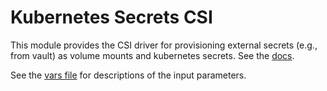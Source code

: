 # Kubernetes Secrets CSI

This module provides the CSI driver for provisioning external secrets (e.g., from vault) as volume mounts
and kubernetes secrets. See the [docs](https://secrets-store-csi-driver.sigs.k8s.io/).

See the [vars file](./vars.tf) for descriptions of the input parameters.
